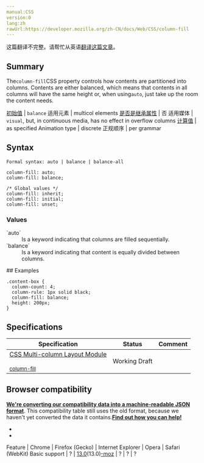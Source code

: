 ```yaml
---
manual:CSS
version:0
lang:zh
rawUrl:https://developer.mozilla.org/zh-CN/docs/Web/CSS/column-fill
---
```




这篇翻译不完整。请帮忙从英语[翻译这篇文章](%29472 "")。





## Summary<a name="Summary"></a>


The`column-fill`CSS property controls how contents are partitioned into columns. Contents are either balanced, which means that contents in all columns will have the same height or, when using`auto`, just take up the room the content needs.


[初始值](%28302 "") | `balance` 
适用元素 | multicol elements 
[是否是继承属性](%28299 "") | 否 
适用媒体 | `visual`, but, in continuous media, has no effect in overflow columns 
[计算值](%28304 "") | as specified 
Animation type | discrete 
正规顺序 | per grammar 


## Syntax<a name="Syntax"></a>

```
Formal syntax: auto | balance | balance-all

```

```
column-fill: auto;
column-fill: balance;

/* Global values */
column-fill: inherit;
column-fill: initial;
column-fill: unset;
```

### Values<a name="Values"></a>
<dl><dt id=''>`auto`</dt><dd>Is a keyword indicating that columns are filled sequentially.</dd><dt id=''>`balance`</dt><dd>Is a keyword indicating that content is equally divided between columns.</dd></dl>
## Examples<a name="Examples"></a>

```
.content-box {
  column-count: 4;
  column-rule: 1px solid black;
  column-fill: balance;
  height: 200px;
}
```

## Specifications<a name="Specifications"></a>

Specification | Status | Comment 
 ---  |  ---  |  ---  | 
[CSS Multi-column Layout Module<br></br><small>column-fill</small>](%29473 "") | Working Draft |  


## Browser compatibility<a name="Browser_compatibility"></a>


**[We&#39;re converting our compatibility data into a machine-readable JSON format](%3344 "")**. This compatibility table still uses the old format, because we haven&#39;t yet converted the data it contains.**[Find out how you can help!](%3392 "")**


* 
* 

Feature | Chrome | Firefox (Gecko) | Internet Explorer | Opera | Safari (WebKit) 
Basic support | ? | [13.0](%4137 "Released on 2012-06-05.")(13.0)[-moz](%3568 "The name of this feature is prefixed with '-moz' as this browser considers it experimental") | ? | ? | ? 







